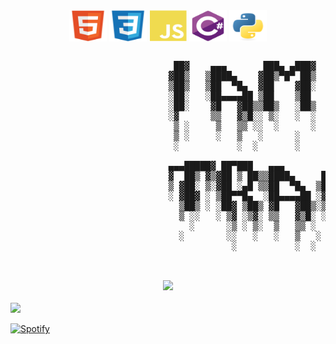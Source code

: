 <div style="display: inline_block" align="center">
    <img align="center" alt="HTML" height="50" width="60" src="https://raw.githubusercontent.com/devicons/devicon/master/icons/html5/html5-original.svg">
    <img align="center" alt="CSS" height="50" width="60" src="https://raw.githubusercontent.com/devicons/devicon/master/icons/css3/css3-original.svg">
    <img align="center" alt="Js" height="50" width="60" src="https://raw.githubusercontent.com/devicons/devicon/master/icons/javascript/javascript-plain.svg">
    <img align="center" alt="Csharp" height="50" width="60" src="https://raw.githubusercontent.com/devicons/devicon/master/icons/csharp/csharp-original.svg">
    <img align="center" alt="Python" height="50" width="60" src="https://raw.githubusercontent.com/devicons/devicon/master/icons/python/python-original.svg">
</div> <br>

<pre>
                               ██▓    ▄▄▄       ███▄ ▄███▓                                
                              ▓██▒   ▒████▄    ▓██▒▀█▀ ██▒                                
                              ▒██▒   ▒██  ▀█▄  ▓██    ▓██░                                
                              ░██░   ░██▄▄▄▄██ ▒██    ▒██                                 
                              ░██░    ▓█   ▓██▒▒██▒   ░██▒                                
                              ░▓      ▒▒   ▓▒█░░ ▒░   ░  ░                                
                               ▒ ░     ▒   ▒▒ ░░  ░      ░                                
                               ▒ ░     ░   ▒   ░      ░                                   
                               ░           ░  ░       ░                                   
                                                                                          
                              ▄▄▄█████▓ ██▀███   ▄▄▄        ▄████ ▓█████ ▓█████▄ ▓██   ██▓
                              ▓  ██▒ ▓▒▓██ ▒ ██▒▒████▄     ██▒ ▀█▒▓█   ▀ ▒██▀ ██▌ ▒██  ██▒
                              ▒ ▓██░ ▒░▓██ ░▄█ ▒▒██  ▀█▄  ▒██░▄▄▄░▒███   ░██   █▌  ▒██ ██░
                              ░ ▓██▓ ░ ▒██▀▀█▄  ░██▄▄▄▄██ ░▓█  ██▓▒▓█  ▄ ░▓█▄   ▌  ░ ▐██▓░
                                ▒██▒ ░ ░██▓ ▒██▒ ▓█   ▓██▒░▒▓███▀▒░▒████▒░▒████▓   ░ ██▒▓░
                                ▒ ░░   ░ ▒▓ ░▒▓░ ▒▒   ▓▒█░ ░▒   ▒ ░░ ▒░ ░ ▒▒▓  ▒    ██▒▒▒ 
                                  ░      ░▒ ░ ▒░  ▒   ▒▒ ░  ░   ░  ░ ░  ░ ░ ▒  ▒  ▓██ ░▒░ 
                                ░        ░░   ░   ░   ▒   ░ ░   ░    ░    ░ ░  ░  ▒ ▒ ░░  
                                          ░           ░  ░      ░    ░  ░   ░     ░ ░     
                                                                          ░       ░ ░     
</pre> 
<br>
<div align="center">
<img src="https://media1.tenor.com/m/6TbKj8zPHRgAAAAC/the-last-of-us2-ellie.gif" width="800px" >
</div>
<br>
<img src="https://github.com/IsItReallyYou/IsItReallyYou/assets/157841856/5843d200-66e8-40b5-a961-10e7fb0357f0" width="200">

[![Spotify](https://novatorem-isitreallyyous-projects.vercel.app/api/spotify)](https://open.spotify.com/user/Turquia) 





